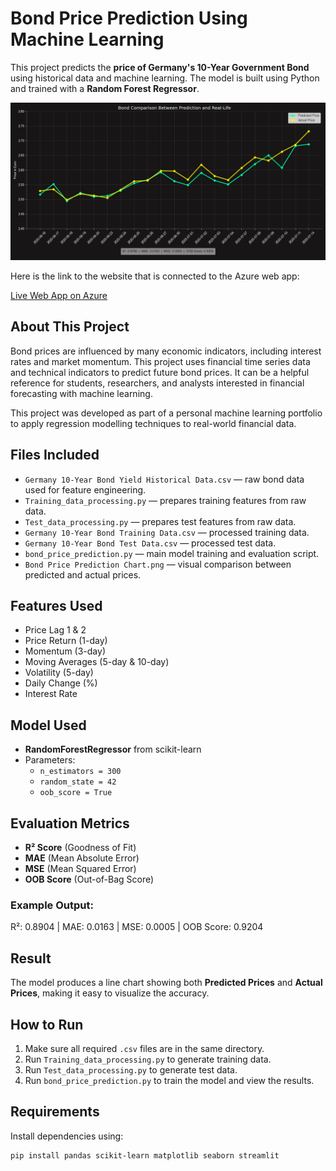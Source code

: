 # Bond Price Prediction Using Machine Learning

This project predicts the **price of Germany's 10-Year Government Bond** using historical data and machine learning. The model is built using Python and trained with a **Random Forest Regressor**.

![Bond Prediction Chart](Bond%20Price%20Prediction%20Chart.png)

Here is the link to the website that is connected to the Azure web app:

[Live Web App on Azure](https://bondpriceprediction-bebzgtfgbvaehbc8.southeastasia-01.azurewebsites.net)

## About This Project

Bond prices are influenced by many economic indicators, including interest rates and market momentum. This project uses financial time series data and technical indicators to predict future bond prices. It can be a helpful reference for students, researchers, and analysts interested in financial forecasting with machine learning.

This project was developed as part of a personal machine learning portfolio to apply regression modelling techniques to real-world financial data.

## Files Included

- `Germany 10-Year Bond Yield Historical Data.csv` — raw bond data used for feature engineering.
- `Training_data_processing.py` — prepares training features from raw data.
- `Test_data_processing.py` — prepares test features from raw data.
- `Germany 10-Year Bond Training Data.csv` — processed training data.
- `Germany 10-Year Bond Test Data.csv` — processed test data.
- `bond_price_prediction.py` — main model training and evaluation script.
- `Bond Price Prediction Chart.png` — visual comparison between predicted and actual prices.

## Features Used

- Price Lag 1 & 2
- Price Return (1-day)
- Momentum (3-day)
- Moving Averages (5-day & 10-day)
- Volatility (5-day)
- Daily Change (%)
- Interest Rate

## Model Used

- **RandomForestRegressor** from scikit-learn  
- Parameters:
  - `n_estimators = 300`
  - `random_state = 42`
  - `oob_score = True`

## Evaluation Metrics

- **R² Score** (Goodness of Fit)
- **MAE** (Mean Absolute Error)
- **MSE** (Mean Squared Error)
- **OOB Score** (Out-of-Bag Score)

### Example Output:

R²: 0.8904 | MAE: 0.0163 | MSE: 0.0005 | OOB Score: 0.9204

## Result

The model produces a line chart showing both **Predicted Prices** and **Actual Prices**, making it easy to visualize the accuracy.

## How to Run

1. Make sure all required `.csv` files are in the same directory.
2. Run `Training_data_processing.py` to generate training data.
3. Run `Test_data_processing.py` to generate test data.
4. Run `bond_price_prediction.py` to train the model and view the results.

## Requirements

Install dependencies using:
```bash
pip install pandas scikit-learn matplotlib seaborn streamlit
```
